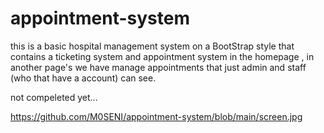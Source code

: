 # appointment-system
this is a basic hospital management system on a BootStrap style that contains a ticketing system and appointment system in the homepage , in another page's we have manage appointments that just admin and staff (who that have a account) can see.

not compeleted yet...

https://github.com/M0SENI/appointment-system/blob/main/screen.jpg
